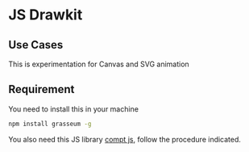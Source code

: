 # JS Drawkit
## Use Cases
This is experimentation for Canvas and SVG animation

## Requirement
You need to install this in your machine
```bash
npm install grasseum -g
```
You also need this  JS library [compt js](https://github.com/compts/compts), follow the procedure indicated.